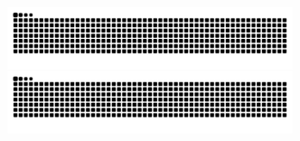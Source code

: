 ![暗色](https://raw.githubusercontent.com/Lowell-37/Lowell-37/output/github-contribution-grid-snake-dark.svg)
![亮色](https://raw.githubusercontent.com/Lowell-37/Lowell-37/output/github-contribution-grid-snake.svg)

<!--
**Lowell-37/Lowell-37** is a ✨ _special_ ✨ repository because its `README.md` (this file) appears on your GitHub profile.

Here are some ideas to get you started:

- 🔭 I’m currently working on ...
- 🌱 I’m currently learning ...
- 👯 I’m looking to collaborate on ...
- 🤔 I’m looking for help with ...
- 💬 Ask me about ...
- 📫 How to reach me: ...
- 😄 Pronouns: ...
- ⚡ Fun fact: ...
-->
